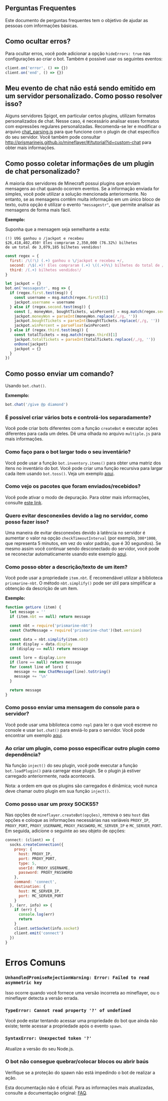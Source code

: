 ## Perguntas Frequentes

Este documento de perguntas frequentes tem o objetivo de ajudar as pessoas com informações básicas.

## Como ocultar erros?

Para ocultar erros, você pode adicionar a opção `hideErrors: true` nas configurações ao criar o bot. Também é possível usar os seguintes eventos:

```js
client.on('error', () => {})
client.on('end', () => {})
```

## Meu evento de chat não está sendo emitido em um servidor personalizado. Como posso resolver isso?

Alguns servidores Spigot, em particular certos plugins, utilizam formatos personalizados de chat. Nesse caso, é necessário analisar esses formatos com expressões regulares personalizadas. Recomenda-se ler e modificar o arquivo [chat_parsing.js](https://github.com/PrismarineJS/mineflayer/blob/master/examples/chat_parsing.js) para que funcione com o plugin de chat específico do seu servidor. Você também pode consultar http://prismarinejs.github.io/mineflayer/#/tutorial?id=custom-chat para obter mais informações.

## Como posso coletar informações de um plugin de chat personalizado?

A maioria dos servidores de Minecraft possui plugins que enviam mensagens ao chat quando ocorrem eventos. Se a informação enviada for simples, você pode utilizar a solução mencionada anteriormente. No entanto, se as mensagens contêm muita informação em um único bloco de texto, outra opção é utilizar o evento `"messagestr"`, que permite analisar as mensagens de forma mais fácil.

**Exemplo:**

Suponha que a mensagem seja semelhante a esta:

```
(!) U9G ganhou o /jackpot e recebeu
$26,418,402,450! Eles compraram 2,350,000 (76.32%) bilhetes
de um total de 3,079,185 bilhetes vendidos!
```

```js
const regex = {
  first: /\(!\) (.+) ganhou o \/jackpot e recebeu +/,
  second: /\$(.+)! Eles compraram (.+) \((.+)%\) bilhetes do total de /,
  third: /(.+) bilhetes vendidos!/
}

let jackpot = {}
bot.on('messagestr', msg => {
  if (regex.first.test(msg)) {
    const username = msg.match(regex.first)[1]
    jackpot.username = username
  } else if (regex.second.test(msg)) {
    const [, moneyWon, boughtTickets, winPercent] = msg.match(regex.second)
    jackpot.moneyWon = parseInt(moneyWon.replace(/,/g, ''))
    jackpot.boughtTickets = parseInt(boughtTickets.replace(/,/g, ''))
    jackpot.winPercent = parseFloat(winPercent)
  } else if (regex.third.test(msg)) {
    const totalTickets = msg.match(regex.third)[1]
    jackpot.totalTickets = parseInt(totalTickets.replace(/,/g, ''))
    onDone(jackpot)
    jackpot = {}
  }
})
```

## Como posso enviar um comando?

Usando `bot.chat()`.

**Exmemplo:**
```js
bot.chat('/give @p diamond')
```

### É possível criar vários bots e controlá-los separadamente?

Você pode criar bots diferentes com a função `createBot` e executar ações diferentes para cada um deles. Dê uma olhada no arquivo `multiple.js` para mais informações.

### Como faço para o bot largar todo o seu inventário?

Você pode usar a função `bot.inventory.items()` para obter uma matriz dos itens no inventário do bot. Você pode criar uma função recursiva para largar cada item usando `bot.toss()`. Veja um exemplo [aqui](https://gist.github.com/dada513/3d88f772be4224b40f9e5d1787bd63e9).

### Como vejo os pacotes que foram enviados/recebidos?

Você pode ativar o modo de depuração. Para obter mais informações, consulte [este link](https://github.com/PrismarineJS/mineflayer/blob/master/docs/br/README_BR.md#depuraci%C3%B3n).

### Quero evitar desconexões devido a lag no servidor, como posso fazer isso?

Uma maneira de evitar desconexões devido à latência no servidor é aumentar o valor na opção `checkTimeoutInterval` (por exemplo, `300*1000`, que representa 5 minutos, em vez do valor padrão, que é 30 segundos). Se mesmo assim você continuar sendo desconectado do servidor, você pode se reconectar automaticamente usando este exemplo [aqui](https://github.com/PrismarineJS/mineflayer/blob/master/examples/reconnector.js).

### Como posso obter a descrição/texto de um item?

Você pode usar a propriedade `item.nbt`. É recomendável utilizar a biblioteca `prismarine-nbt`. O método `nbt.simplify()` pode ser útil para simplificar a obtenção da descrição de um item.

**Exemplo:**
```js
function getLore (item) {
  let message = ''
  if (item.nbt == null) return message

  const nbt = require('prismarine-nbt')
  const ChatMessage = require('prismarine-chat')(bot.version)

  const data = nbt.simplify(item.nbt)
  const display = data.display
  if (display == null) return message

  const lore = display.Lore
  if (lore == null) return message
  for (const line of lore) {
    message += new ChatMessage(line).toString()
    message += '\n'
  }

  return message
}
```

### Como posso enviar uma mensagem do console para o servidor?

Você pode usar uma biblioteca como `repl` para ler o que você escreve no console e usar `bot.chat()` para enviá-lo para o servidor. Você pode encontrar um exemplo [aqui](https://github.com/PrismarineJS/mineflayer/blob/master/examples/repl.js).

### Ao criar um plugin, como posso especificar outro plugin como dependência?

Na função `inject()` do seu plugin, você pode executar a função `bot.loadPlugin()` para carregar esse plugin. Se o plugin já estiver carregado anteriormente, nada acontecerá.

Nota: a ordem em que os plugins são carregados é dinâmica; você nunca deve chamar outro plugin em sua função `inject()`.

### Como posso usar um proxy SOCKS5?

Nas opções de `mineflayer.createBot(opções)`, remova o seu `host` das opções e coloque as informações necessárias nas variáveis `PROXY_IP`, `PROXY_PORT`, `PROXY_USERNAME`, `PROXY_PASSWORD`, `MC_SERVER_IP` e `MC_SERVER_PORT`. Em seguida, adicione o seguinte ao seu objeto de opções:

```js
connect: (client) => {
  socks.createConnection({
    proxy: {
      host: PROXY_IP,
      port: PROXY_PORT,
      type: 5,
      userId: PROXY_USERNAME,
      password: PROXY_PASSWORD
    },
    command: 'connect',
    destination: {
      host: MC_SERVER_IP,
      port: MC_SERVER_PORT
    }
  }, (err, info) => {
    if (err) {
      console.log(err)
      return
    }
    client.setSocket(info.socket)
    client.emit('connect')
  })
}
```

# Erros Comuns

### `UnhandledPromiseRejectionWarning: Error: Failed to read asymmetric key`

Isso ocorre quando você fornece uma versão incorreta ao mineflayer, ou o mineflayer detecta a versão errada.

### `TypeError: Cannot read property '?' of undefined`

Você pode estar tentando acessar uma propriedade do bot que ainda não existe; tente acessar a propriedade após o evento `spawn`.

### `SyntaxError: Unexpected token '?'`

Atualize a versão do seu Node.js.

### O bot não consegue quebrar/colocar blocos ou abrir baús

Verifique se a proteção do spawn não está impedindo o bot de realizar a ação.

Esta documentação não é oficial. Para as informações mais atualizadas, consulte a documentação original: [FAQ](../FAQ.md).